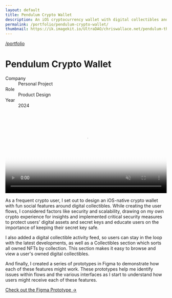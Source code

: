 ```yaml
---
layout: default
title: Pendulum Crypto Wallet
description: An iOS cryptocurrency wallet with digital collectibles and easy token swapping.
permalink: /portfolio/pendulum-crypto-wallet/
thumbnail: https://ik.imagekit.io/UltraDAO/chriswallace.net/pendulum-thumbnail.png
---
```


<div class="content-container">
  <a class="back fade-in-element" href="/portfolio">/portfolio</a>
  <h1 class="fade-in-element mb-3">Pendulum Crypto Wallet</h1>
</div>

<div class="content-container mb-8">
  <dl class="project-list fade-in-element">
    <div>
      <dt>Company</dt>
      <dd>Personal Project</dd>
    </div>
    <div>
      <dt>Role</dt>
      <dd>Product Design</dd>
    </div>
    <div>
      <dt>Year</dt>
      <dd>2024</dd>
    </div>
  </dl>
</div>

<div class="content-container-wo mb-12">
  <picture>
    <source media="(max-width: 480px)" 
            srcset="https://ik.imagekit.io/UltraDAO/chriswallace.net/pendulum-thumbnail.png?tr=w-400,f-auto">
    <source media="(min-width: 481px)" 
            srcset="https://ik.imagekit.io/UltraDAO/chriswallace.net/pendulum-banner.png?tr=w-800,f-auto 800w,
                    https://ik.imagekit.io/UltraDAO/chriswallace.net/pendulum-banner.png?tr=w-1200,f-auto 1200w,
                    https://ik.imagekit.io/UltraDAO/chriswallace.net/pendulum-banner.png?tr=w-1600,f-auto 1600w,
                    https://ik.imagekit.io/UltraDAO/chriswallace.net/pendulum-banner.png?tr=w-2500,f-auto 2500w">
    <img src="https://ik.imagekit.io/UltraDAO/chriswallace.net/pendulum-banner.png?tr=w-2500,f-auto"
         class="fade-in-element w-full block mb-1.5" 
         alt="" 
         loading="lazy">
  </picture>
</div>

<div class="content-container-wo bg-[#E4B043] text-center mb-12">
  <video id="portfolioVideo" data-type="video" width="100%" controlslist="nodownload nofullscreen noremoteplayback" disablePictureInPicture muted playsinline autoplay loop loading="lazy" class="fade-in-element max-w-4xl mx-auto" poster="https://ik.imagekit.io/UltraDAO/chriswallace.net/demo-workflows.mov/ik-video.mp4/ik-thumbnail.jpg?updatedAt=1730426417205">
      <source src="https://ik.imagekit.io/UltraDAO/chriswallace.net/demo-workflows.mov/ik-video.mp4" type="video/mp4">
      Your browser does not support HTML5 video.
  </video>
</div>

<div class="content-container fade-in-element">
  <p class="fade-in-element">As a frequent crypto user, I set out to design an iOS-native crypto wallet with fun social features around digital collectibles. While creating the user flows, I considered factors like security and scalability, drawing on my own crypto experience for insights and implemented critical security measures to protect users' digital assets and secret keys and educate users on the importance of keeping their secret key safe.</p>

  <p class="fade-in-element">I also added a digital collectible activity feed, so users can stay in the loop with the latest developments, as well as a Collectibles section which sorts all owned NFTs by collection. This section makes it easy to browse and view a user's owned digital collectibles.</p>

  <p class="fade-in-element">And finally, I created a series of prototypes in Figma to demonstrate how each of these features might work. These prototypes help me identify issues within flows and the various interfaces as I start to understand how users might receive each of these features.</p>

  <p class="fade-in-element"><a href="https://www.figma.com/proto/Ef4V9oBQibbfKvqDCmjCfn/pendulum-wallet?page-id=0%3A1&node-id=1-2&starting-point-node-id=1%3A2&show-proto-sidebar=1&t=PvNDxZeXvNuTqqZW-1" target="_blank">Check out the Figma Prototype &rarr;</a></p>

</div>
